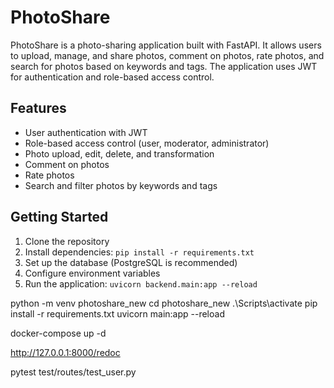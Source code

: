 # PhotoShare

PhotoShare is a photo-sharing application built with FastAPI. It allows users to upload, manage, and share photos, comment on photos, rate photos, and search for photos based on keywords and tags. The application uses JWT for authentication and role-based access control.

## Features

- User authentication with JWT
- Role-based access control (user, moderator, administrator)
- Photo upload, edit, delete, and transformation
- Comment on photos
- Rate photos
- Search and filter photos by keywords and tags

## Getting Started

1. Clone the repository
2. Install dependencies: `pip install -r requirements.txt`
3. Set up the database (PostgreSQL is recommended)
4. Configure environment variables
5. Run the application: `uvicorn backend.main:app --reload`


python -m venv photoshare_new
cd photoshare_new
.\Scripts\activate
pip install -r requirements.txt
uvicorn main:app --reload

docker-compose up -d

http://127.0.0.1:8000/redoc

pytest test/routes/test_user.py

